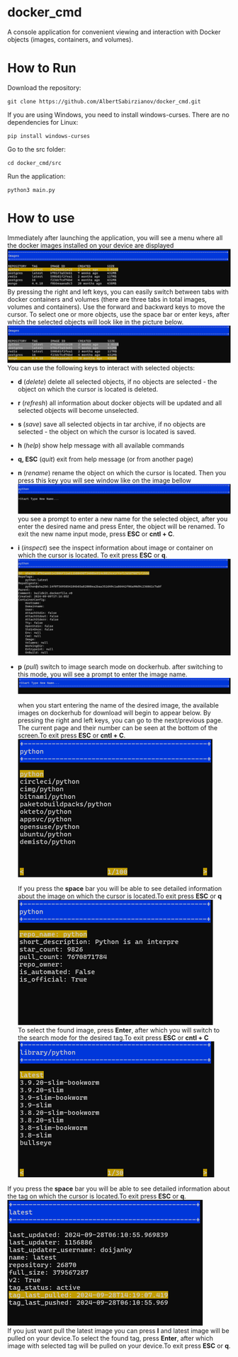 # docker_cmd
A console application for convenient viewing and interaction with Docker objects (images, containers, and volumes).
# How to Run
Download the repository:
```commandline
git clone https://github.com/AlbertSabirzianov/docker_cmd.git
```
If you are using Windows, you need to install windows-curses. There are no dependencies for Linux:
```commandline
pip install windows-curses
```
Go to the src folder:
```commandline
cd docker_cmd/src
```
Run the application:
```commandline
python3 main.py
```
# How to use
Immediately after launching the application, you will see a menu where all the docker images installed on your device are displayed
![docker images menu](images/main_menu.png)
By pressing the right and left keys, you can easily switch between tabs with docker containers and volumes (there are three tabs in total images, volumes and containers).
Use the forward and backward keys to move the cursor. To select one or more objects, use the space bar or enter keys, after which the selected objects will look like in the picture below.
![selected objects](images/underlined.png)
You can use the following keys to interact with selected objects:
- __d__ (*delete*)
delete all selected objects, if no objects are selected - the object on which the cursor is located is deleted.
- __r__  (*refresh*) all information about docker objects will be updated and all selected objects will become unselected.
- __s__ (*save*) save all selected objects in tar archive, if no objects are selected - the object on which the cursor is located is saved.
- **h** (*help*) show help message with all available commands
- **q, ESC** (*quit*) exit from help message (or from another page)
- **n** (*rename*) rename the object on which the cursor is located. Then you press this key you will see window like on the image bellow
  ![rename](https://github.com/AlbertSabirzianov/docker_cmd/blob/main/images/type_new_name.png)
  you see a prompt to enter a new name for the selected object, after you enter the desired name and press Enter, the object will be renamed. To exit the new name input mode, press  **ESC** or **cntl + C**.</b>
- **i** (*inspect*) see the inspect information about image or container on which the cursor is located. To exit press **ESC** or **q**.
  ![inspect](https://github.com/AlbertSabirzianov/docker_cmd/blob/main/images/inspect.png)
  
- **p** (*pull*) switch to image search mode on dockerhub. after switching to this mode, you will see a prompt to enter the image name.
  ![search](https://github.com/AlbertSabirzianov/docker_cmd/blob/main/images/start_type.png)
   
  when you start entering the name of the desired image, the available images on dockerhub for download will begin to appear below. By pressing the right and left keys, you can go to the next/previous page. The current page and their number can be seen at the bottom of the screen.To exit press **ESC** or **cntl + C**.
  ![result search](https://github.com/AlbertSabirzianov/docker_cmd/blob/main/images/find_image.png)
  
  If you press the **space** bar you will be able to see detailed information about the image on which the cursor is located.To exit press **ESC** or **q**
  ![image info](https://github.com/AlbertSabirzianov/docker_cmd/blob/main/images/image_information.png)<br/>
  To select the found image, press **Enter**, after which you will switch to the search mode for the desired tag.To exit press **ESC** or **cntl + C**
  ![find tag](https://github.com/AlbertSabirzianov/docker_cmd/blob/main/images/find_tag.png)

If you press the **space** bar you will be able to see detailed information about the tag on which the cursor is located.To exit press **ESC** or **q**.
![tag info](https://github.com/AlbertSabirzianov/docker_cmd/blob/main/images/tag_information.png)<br/>
If you just want pull the latest image you can press **l** and latest image will be pulled on your device.To select the found tag, press **Enter**, after which image with selected tag will be pulled on your device.To exit press **ESC** or **q**.




